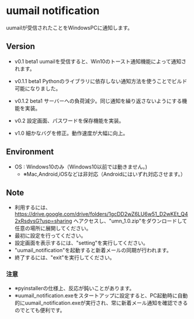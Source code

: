 # uumail notification

uumailが受信されたことをWindowsPCに通知します。

## Version

- v0.1 beta1 uumailを受信すると、Win10のトースト通知機能によって通知されます。

- v0.1.1 beta1 Pythonのライブラリに依存しない通知方法を使うことでビルド可能になりました。

- v0.1.2 beta1 サーバーへの負荷減少。同じ通知を繰り返さないようにする機能を実装。

- v0.2 設定画面、パスワードを保存機能を実装。

- v1.0 細かなバグを修正。動作速度が大幅に向上。

## Environment

- OS : Windows10のみ（Windows10以前では動きません。)
  - ※Mac,Android,iOSなどは非対応（Androidにはいずれ対応させます。）

## Note

- 利用するには、
<https://drive.google.com/drive/folders/1gcDD2wZ6LU6w51_D2wKEt_Q42xRsdvsG?usp=sharing>
へアクセスし、"umn_1.0.zip"をダウンロードして任意の場所に展開してください。
- 最初に設定を行ってください。
- 設定画面を表示するには、"setting"を実行してください。
- "uumail_notification"を起動すると新着メールの同期が行われます。
- 終了するには、"exit"を実行してください。

### 注意

- ※pyinstallerの仕様上、反応が鈍いことがあります。
- ※uumail_notification.exeをスタートアップに設定すると、PC起動時に自動的にuumail_notification.exeが実行され、常に新着メール通知を確認できるのでとても便利です。

